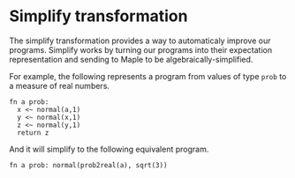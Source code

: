 # Simplify transformation

The simplify transformation provides a way to automaticaly improve our
programs. Simplify works by turning our programs into their expectation
representation and sending to Maple to be algebraically-simplified.

For example, the following represents a program from values of type
`prob` to a measure of real numbers.

````
fn a prob:
  x <~ normal(a,1)
  y <~ normal(x,1)
  z <~ normal(y,1)
  return z
````

And it will simplify to the following equivalent program.

````
fn a prob: normal(prob2real(a), sqrt(3))
````
